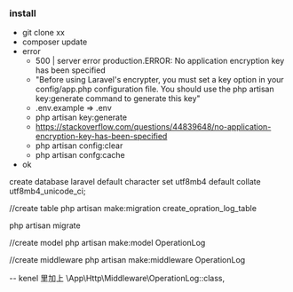 ### install


- git clone xx
- composer update
- error
	- 500 | server error production.ERROR: No application encryption key has been specified
	- "Before using Laravel's encrypter, you must set a key option in your config/app.php configuration file. You should use the php artisan key:generate command to generate this key"
    - .env.example => .env  
    - php artisan key:generate
    - https://stackoverflow.com/questions/44839648/no-application-encryption-key-has-been-specified
    - php artisan config:clear
    - php artisan confg:cache
- ok


create database laravel default character set utf8mb4 default collate utf8mb4_unicode_ci;

//create table 
php artisan make:migration create_opration_log_table
  
php artisan migrate


//create model
php artisan make:model OperationLog


//create middleware
php artisan make:middleware OperationLog

-- kenel 里加上  \App\Http\Middleware\OperationLog::class,


